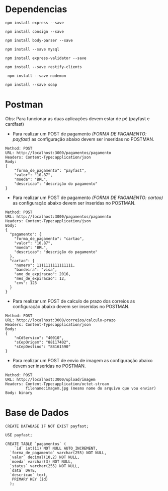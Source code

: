 # Dependencias
 ``` npm install express --save ```

 ``` npm install consign --save ```

 ``` npm install body-parser --save ```

 ``` npm install --save mysql ```

 ``` npm install express-validator --save ```

 ``` npm install --save restify-clients ```

``` npm install --save nodemon```

``` npm install --save soap ```

# Postman

Obs: Para funcionar as duas aplicações devem estar de pé (payfast e cardfast)

* Para realizar um POST de pagamento <em> (FORMA DE PAGAMENTO: payfast)</em> as configuração abaixo devem ser inseridas no POSTMAN.

```
Method: POST
URL: http://localhost:3000/pagamentos/pagamento
Headers: Content-Type:application/json
Body:
{
    "forma_de_pagamento": "payfast",
    "valor": "10.87",
    "moeda": "BRL",
    "descricao": "descrição do pagamento"
}
```

* Para realizar um POST de pagamento <em> (FORMA DE PAGAMENTO: cartao)</em> as configuração abaixo devem ser inseridas no POSTMAN.

```
Method: POST
URL: http://localhost:3000/pagamentos/pagamento
Headers: Content-Type:application/json
Body:
{
  "pagamento": {
    "forma_de_pagamento": "cartao",
    "valor": "10.87",
    "moeda": "BRL",
    "descricao": "descrição do pagamento"
  },
  "cartao": {
    "numero": 1111111111111111,
    "bandeira": "visa",
    "ano_de_expiracao": 2016,
    "mes_de_expiracao": 12,
    "cvv": 123
  }
}
```

* Para realizar um POST de calculo de prazo dos correios as configuração abaixo devem ser inseridas no POSTMAN.

```
Method: POST
URL: http://localhost:3000/correios/calculo-prazo
Headers: Content-Type:application/json
Body:
{
    "nCdServico": "40010",
	"sCepOrigem": "88117402",
	"sCepDestino": "88161590"
}
```

* Para realizar um POST de envio de imagem as configuração abaixo devem ser inseridas no POSTMAN.

```
Method: POST
URL: http://localhost:3000/upload/imagem
Headers: Content-Type:application/octet-stream
         filename:imagem.jpg (mesmo nome do arquivo que vou enviar)
Body: binary
```

# Base de Dados
```
CREATE DATABASE IF NOT EXIST payfast;

USE payfast;

CREATE TABLE `pagamentos` (
    `id` int(11) NOT NULL AUTO_INCREMENT,
  `forma_de_pagamento` varchar(255) NOT NULL,
  `valor` decimal(10,2) NOT NULL,
  `moeda` varchar(3) NOT NULL,
  `status` varchar(255) NOT NULL,
  `data` DATE,
  `descricao` text,
   PRIMARY KEY (id)
  );
```